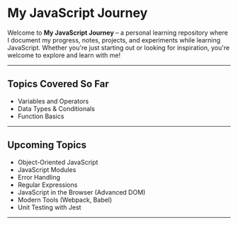 # My JavaScript Journey 

Welcome to **My JavaScript Journey** – a personal learning repository where I document my progress, notes, projects, and experiments while learning JavaScript. Whether you're just starting out or looking for inspiration, you're welcome to explore and learn with me!

---

## Topics Covered So Far

- Variables and Operators
- Data Types & Conditionals 
- Function Basics

---

##  Upcoming Topics

- Object-Oriented JavaScript
- JavaScript Modules
- Error Handling
- Regular Expressions
- JavaScript in the Browser (Advanced DOM)
- Modern Tools (Webpack, Babel)
- Unit Testing with Jest

---
